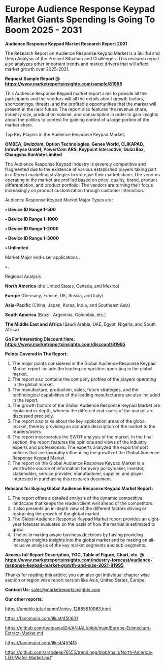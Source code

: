 # Europe Audience Response Keypad Market Giants Spending Is Going To Boom 2025 - 2031

<strong>Audience Response Keypad Market Research Report 2031</strong>

The Research Report on Audience Response Keypad Market is a Skillful and Deep Analysis of the Present Situation and Challenges. This research report also analyzes other important trends and market drivers that will affect market growth over 2025-2031.

<strong>Request Sample Report @ <a href=https://www.marketreportsinsights.com/sample/81995>https://www.marketreportsinsights.com/sample/81995</a></strong>

This Audience Response Keypad market report aims to provide all the participants and the vendors will all the details about growth factors, shortcomings, threats, and the profitable opportunities that the market will present in the near future. The report also features the revenue share, industry size, production volume, and consumption in order to gain insights about the politics to contest for gaining control of a large portion of the market share.

Top Key Players in the Audience Response Keypad Market:

<strong>OMBEA, Qwizdom, Option Technologies, Genee World, CLiKAPAD, Infowhyse GmbH, PowerCom ARS, Keypoint Interactive, QuizzBox, Changsha SunVote Limited</strong>

The Audience Response Keypad Industry is severely competitive and fragmented due to the existence of various established players taking part in different marketing strategies to increase their market share. The vendors operating in the market are profiled based on price, quality, brand, product differentiation, and product portfolio. The vendors are turning their focus increasingly on product customization through customer interaction.

Audience Response Keypad Market Major Types are:

<strong>• Device ID Range 1-500

• Device ID Range 1-1000

• Device ID Range 1-2000

• Device ID Range 1-3000

• Unlimited</strong>

Market Major end-user applications :

<strong>• .</strong>

Regional Analysis

</u><strong><b>North America</b></strong> (the United States, Canada, and Mexico)

<strong><b>Europe </b></strong>(Germany, France, UK, Russia, and Italy)

<strong><b>Asia-Pacific</b></strong> (China, Japan, Korea, India, and Southeast Asia)

<strong><b>South America</b></strong> (Brazil, Argentina, Colombia, etc.)

<strong><b>The Middle East and Africa</b></strong> (Saudi Arabia, UAE, Egypt, Nigeria, and South Africa)

<strong>Go For Interesting Discount Here: <a href=https://www.marketreportsinsights.com/discount/81995>https://www.marketreportsinsights.com/discount/81995</a></strong>

<strong>Points Covered in The Report:</strong>
<ol>
  <li>The major points considered in the Global Audience Response Keypad Market report include the leading competitors operating in the global market.</li>
  <li>The report also contains the company profiles of the players operating in the global market.</li>
  <li>The manufacture, production, sales, future strategies, and the technological capabilities of the leading manufacturers are also included in the report.</li>
  <li>The growth factors of the Global Audience Response Keypad Market are explained in-depth, wherein the different end-users of the market are discussed precisely.</li>
  <li>The report also talks about the key application areas of the global market, thereby providing an accurate description of the market to the readers/users.</li>
  <li>The report incorporates the SWOT analysis of the market. In the final section, the report features the opinions and views of the industry experts and professionals. The experts analyzed the export/import policies that are favorably influencing the growth of the Global Audience Response Keypad Market.</li>
  <li>The report on the Global Audience Response Keypad Market is a worthwhile source of information for every policymaker, investor, stakeholder, service provider, manufacturer, supplier, and player interested in purchasing this research document.</li>
</ol>
<strong>Reasons for Buying Global Audience Response Keypad Market Report:</strong>

<ol>
  <li>The report offers a detailed analysis of the dynamic competitive landscape that keeps the reader/client well ahead of the competitors.</li>
  <li>It also presents an in-depth view of the different factors driving or restraining the growth of the global market.</li>
  <li>The Global Audience Response Keypad Market report provides an eight-year forecast evaluated on the basis of how the market is estimated to grow.</li>
  <li>It helps in making aware business decisions by having providing thorough insights insights into the global market and by making an all-inclusive analysis of the key market segments and sub-segments.</li>
</ol>
<strong>Access full Report Description, TOC, Table of Figure, Chart, etc. @ <a href=https://www.marketreportsinsights.com/industry-forecast/audience-response-keypad-market-growth-and-size-2021-81995>https://www.marketreportsinsights.com/industry-forecast/audience-response-keypad-market-growth-and-size-2021-81995</a></strong>


Thanks for reading this article; you can also get individual chapter wise section or region wise report version like Asia, United States, Europe.

<strong>Contact Us:</strong>
sales@marketreportsinsights.com

<strong>Our other reports:</strong>

<a href=https://ameblo.jp/arhamm1/entry-12885910063.html>https://ameblo.jp/arhamm1/entry-12885910063.html</a>

<a href=https://tanomuno.com/illust/450601>https://tanomuno.com/illust/450601</a>

<a href=https://github.com/tyagianjali24/ANJALI/blob/main/Europe-Epimedium-Extract-Market.md>https://github.com/tyagianjali24/ANJALI/blob/main/Europe-Epimedium-Extract-Market.md</a>

<a href=https://tanomuno.com/illust/451415>https://tanomuno.com/illust/451415</a>

<a href=https://github.com/arshdeep76555/trendingg/blob/main/North-America-LED-Wafer-Market.md>https://github.com/arshdeep76555/trendingg/blob/main/North-America-LED-Wafer-Market.md</a>"
